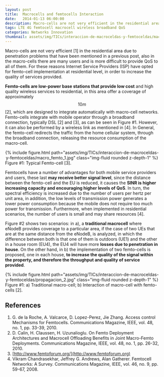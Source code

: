 ```yaml
---
layout: post
title:  Macrocells and femtocells Interaction
date:   2014-01-13 06:00:00
description: Macro-cells are not very efficient in the residential area due to penetration problems that have been mentioned in a previous article, also in the macro-cells there are many users and is more difficult to provide QoS to all of them. For these reasons Internet Service Providers (ISP) have opted for femto-cell implementation at residential level, in order to increase the quality of services provided.
tags: LTE 4G femtocell macrocell wireless broadband QoS
categories: Networks Innovation
thumbnail: assets/img/TICs/interaccion-de-macroceldas-y-femtoceldas/macro_femto_1.jpg
---
```

Macro-cells are not very efficient [1] in the residential area due to penetration problems that have been mentioned in a previous post, also in the macro-cells there are many users and is more difficult to provide QoS to all of them. For these reasons Internet Service Providers (ISP) have opted for femto-cell implementation at residential level, in order to increase the quality of services provided.

**Femto-cells are low-power base stations that provide low cost** and high quality wireless services to residential, in this area offer a coverage of approximately $$10m$$ [2], which are designed to integrate automatically with macro-cell networks. Femto-cells integrate with mobile operator through a broadband connection, typically DSL [2] and [3], as can be seen in Figure #1. However, it can also be performed by a wireless link as mentioned in [4]. In General, the femto-cell redirects the traffic from the home cellular system, through the broadband connection, releasing the resource consumption of the macro-cell.

<div class="row mt-3" style="text-align: center">
    <div class="col-sm mt-3 mt-md-0">
        {% include figure.html path="assets/img/TICs/interaccion-de-macroceldas-y-femtoceldas/macro_femto_1.jpg" class="img-fluid rounded z-depth-1" %}
    </div>
</div>
<div class="caption">
    Figure #1: Typical Femto-cell [3].
</div>

Femtocells have a number of advantages for both mobile service providers and users, these last **may receive better signal level**, since the distance between the femto-cell and the EU is reduced, it causes the **SINR is higher increasing capacity and encouraging higher levels of QoS**. In turn, the spectral efficiency is increased due to the number of users per hertz per unit area, in addition, the low levels of transmission power generates a lower power consumption because the mobile does not require too much power for transmission. Furthermore, when implemented in residential scenarios, the number of users is small and may share resources [4].

Figure #2 shows two scenarios: in a), a **traditional macrocell** where eNodeB provides coverage to a particular area, if the case of two UEs that are at the same distance from the eNodeB, is analyzed, in which the difference between both is that one of them is outdoors (UE1) and the other in a house room (EU4), the EU4 will have more **losses due to penetration in house**. On the other hand, in b) the implementation of two femto-cells is proposed, one in each house, **to increase the quality of the signal within the property, and therefore the throughput and quality of service provided**.

<div class="row mt-3" style="text-align: center">
    <div class="col-sm mt-3 mt-md-0">
        {% include figure.html path="assets/img/TICs/interaccion-de-macroceldas-y-femtoceldas/propagacion_2.jpg" class="img-fluid rounded z-depth-1" %}
    </div>
</div>
<div class="caption">
    Figure #1: a) Traditional macro-cell; b) Interaction of macro-cell with femto-cells [2].
</div>

## References

1. G. de la Roche, A. Valcarce, D. Lopez-Perez, Jie Zhang. Access control Mechanisms for Femtocells. Communications Magazine, IEEE, vol. 48, no. 1, pp. 33-39, 2010.
2. D. Calin, H. Claussen, H. Uzunalioglu. On Femto Deployment Architectures and Macrocell Offloading Benefits in Joint Macro-Femto Deployments. Communications Magazine, IEEE, vol. 48, no. 1, pp. 26-32, 2010.
3. [http://www.femtoforum.org/](http://www.femtoforum.org)
4. Vikram Chandrasekhar, Jeffrey G. Andrews, Alan Gatherer. Femtocell Networks: A Survey. Communications Magazine, IEEE, vol. 46, no. 9, pp. 59-67, 2008.
